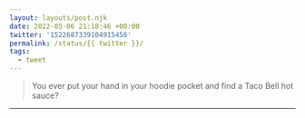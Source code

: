 ```yaml
---
layout: layouts/post.njk
date: 2022-05-06 21:18:46 +00:00
twitter: '1522687339104915456'
permalink: /status/{{ twitter }}/
tags: 
  - tweet
---
```


> You ever put your hand in your hoodie pocket and find a Taco Bell hot sauce?

---
